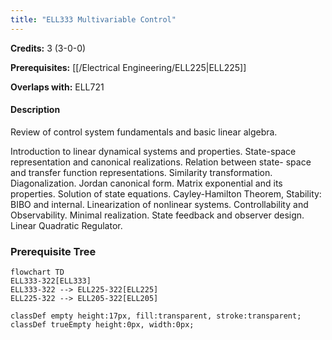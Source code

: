```yaml
---
title: "ELL333 Multivariable Control"
---
```

**Credits:** 3 (3-0-0)

**Prerequisites:** [[/Electrical Engineering/ELL225|ELL225]]

**Overlaps with:** ELL721

#### Description
Review of control system fundamentals and basic linear algebra.

Introduction to linear dynamical systems and properties. State-space representation and canonical realizations. Relation between state- space and transfer function representations. Similarity transformation. Diagonalization. Jordan canonical form. Matrix exponential and its properties. Solution of state equations. Cayley-Hamilton Theorem, Stability: BIBO and internal. Linearization of nonlinear systems. Controllability and Observability. Minimal realization. State feedback and observer design. Linear Quadratic Regulator.

### Prerequisite Tree

```mermaid
flowchart TD
ELL333-322[ELL333]
ELL333-322 --> ELL225-322[ELL225]
ELL225-322 --> ELL205-322[ELL205]

classDef empty height:17px, fill:transparent, stroke:transparent;
classDef trueEmpty height:0px, width:0px;
```